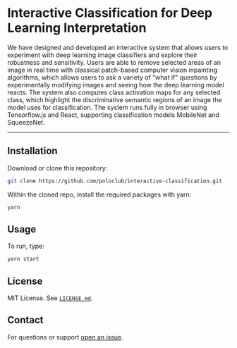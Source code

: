 # Interactive Classification for Deep Learning Interpretation

We have designed and developed an interactive system that allows users to experiment with deep learning image classifiers and explore their robustness and sensitivity.
Users are able to remove selected areas of an image in real time with classical patch-based computer vision inpainting algorithms, which allows users to ask a variety of "what if" questions by experimentally modifying images and seeing how the deep learning model reacts.
The system also computes class activation maps for any selected class, which highlight the discriminative semantic regions of an image the model uses for classification.
The system runs fully in browser using Tensorflow.js and React, supporting classification models MobileNet and SqueezeNet.

<!-- VIDEO LINK -->

***

## Installation

Download or clone this repository:

```bash
git clone https://github.com/poloclub/interactive-classification.git
```

Within the cloned repo, install the required packages with yarn:

```bash
yarn

```

## Usage

To run, type:

```bash
yarn start

```

## License

MIT License. See [`LICENSE.md`](LICENSE.md).


## Contact

For questions or support [open an issue][issues].

[issues]: https://github.com/poloclub/interactive-classification/issues
